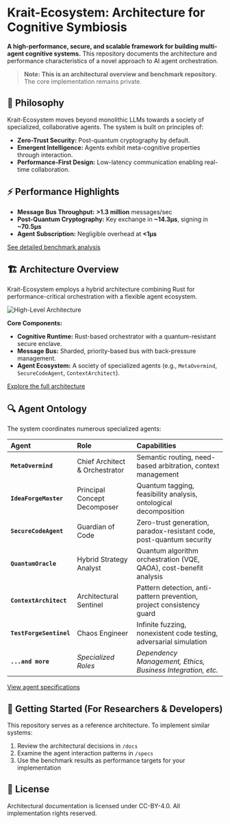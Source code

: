 # Krait-Ecosystem: Architecture for Cognitive Symbiosis

**A high-performance, secure, and scalable framework for building multi-agent cognitive systems.** This repository documents the architecture and performance characteristics of a novel approach to AI agent orchestration.

> **Note: This is an architectural overview and benchmark repository.** The core implementation remains private.

## 🧠 Philosophy

Krait-Ecosystem moves beyond monolithic LLMs towards a society of specialized, collaborative agents. The system is built on principles of:
*   **Zero-Trust Security:** Post-quantum cryptography by default.
*   **Emergent Intelligence:** Agents exhibit meta-cognitive properties through interaction.
*   **Performance-First Design:** Low-latency communication enabling real-time collaboration.

## ⚡ Performance Highlights

*   **Message Bus Throughput:** **>1.3 million** messages/sec
*   **Post-Quantum Cryptography:** Key exchange in **~14.3μs**, signing in **~70.5μs**
*   **Agent Subscription:** Negligible overhead at **<1μs**

[See detailed benchmark analysis](./docs/BENCHMARKS.md)

## 🏗️ Architecture Overview

Krait-Ecosystem employs a hybrid architecture combining Rust for performance-critical orchestration with a flexible agent ecosystem.

![High-Level Architecture](./docs/IMAGES/architecture-diagram.png)

**Core Components:**
*   **Cognitive Runtime:** Rust-based orchestrator with a quantum-resistant secure enclave.
*   **Message Bus:** Sharded, priority-based bus with back-pressure management.
*   **Agent Ecosystem:** A society of specialized agents (e.g., `MetaOvermind`, `SecureCodeAgent`, `ContextArchitect`).

[Explore the full architecture](./docs/ARCHITECTURE.md)

## 🔍 Agent Ontology

The system coordinates numerous specialized agents:

| Agent | Role | Capabilities |
| :--- | :--- | :--- |
| **`MetaOvermind`** | Chief Architect & Orchestrator | Semantic routing, need-based arbitration, context management |
| **`IdeaForgeMaster`** | Principal Concept Decomposer | Quantum tagging, feasibility analysis, ontological decomposition |
| **`SecureCodeAgent`** | Guardian of Code | Zero-trust generation, paradox-resistant code, post-quantum security |
| **`QuantumOracle`** | Hybrid Strategy Analyst | Quantum algorithm orchestration (VQE, QAOA), cost-benefit analysis |
| **`ContextArchitect`** | Architectural Sentinel | Pattern detection, anti-pattern prevention, project consistency guard |
| **`TestForgeSentinel`** | Chaos Engineer | Infinite fuzzing, nonexistent code testing, adversarial simulation |
| **`...and more`** | *Specialized Roles* | *Dependency Management, Ethics, Business Integration, etc.* |

[View agent specifications](./specs/agents/)

## 🚀 Getting Started (For Researchers & Developers)

This repository serves as a reference architecture. To implement similar systems:

1.  Review the architectural decisions in `/docs`
2.  Examine the agent interaction patterns in `/specs`
3.  Use the benchmark results as performance targets for your implementation

## 📄 License

Architectural documentation is licensed under CC-BY-4.0. All implementation rights reserved.
